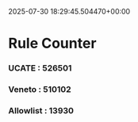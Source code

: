 2025-07-30 18:29:45.504470+00:00
# Rule Counter 
 ### UCATE : 526501

 ### Veneto : 510102

 ### Allowlist : 13930